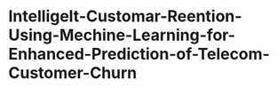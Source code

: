 # Intelligelt-Customar-Reention-Using-Mechine-Learning-for-Enhanced-Prediction-of-Telecom-Customer-Churn
